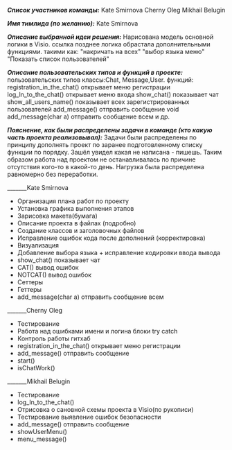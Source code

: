 _______Список участников команды:_______
Kate Smirnova
Cherny Oleg
Mikhail Belugin

_______Имя тимлида (по желанию):_______
Kate Smirnova

_______Описание выбранной идеи решения:_______
Нарисована модель основной логики  в Visio. ссылка
позднее логика обрастала дополнительными функциями.
такими как:
"накричать на всех"
"выбор языка меню"
"Показать список пользователей"

_______Описание пользовательских типов и функций в проекте:_______
пользовательских типов
классы:Chat, Message,User.
функций:
registration_in_the_chat() открывает меню регистрации
log_ln_to_the_chat() открывает меню входа
show_chat() показывает чат
show_all_users_name() показывает всех зарегистрированных пользователей
add_message() отправить сообщение
void add_message(char a) отправить сообщение всем
и др.

_______Пояснение, как были распределены задачи в команде (кто какую часть проекта реализовывал):_______
Задачи были распределены по принципу дополнять проект по заранее подготовленному
списку функции по порядку. Зашёл увидел какая не написана - пишешь. Таким образом работа над проектом
не останавливалась по причине отсутствия кого-то в какой-то день.  Нагрузка была распределена равномерно без переработки.

_______Kate Smirnova
- Организация плана работ по проекту
- Установка графика выполнения этапов
- Зарисовка макета(бумага)
- Описание проекта в файлах (подробно)
- Создание классов и заголовочных файлов
- Исправление ошибок кода после дополнений (корректировка)
- Визуализация
- Добавление выбора языка + исправление кодировки ввода вывода
- show_chat() показывает чат
- CAT() вывод ошибок
- NOTCAT() вывод ошибок
- Сеттеры
- Геттеры
- add_message(char a) отправить сообщение всем

_______Cherny Oleg
- Тестирование
- Работа над ошибками имени и логина блоки try catch
- Контроль работы гитхаб
- registration_in_the_chat() открывает меню регистрации
- add_message() отправить сообщение
- start()
- isChatWork()

_______Mikhail Belugin
- Тестирование
- log_ln_to_the_chat()
- Отрисовка о сановной схемы проекта в Visio(по рукописи)
- Тестирование выявление ошибок безопасности
- add_message() отправить сообщение
- showUserMenu()
- menu_message()
